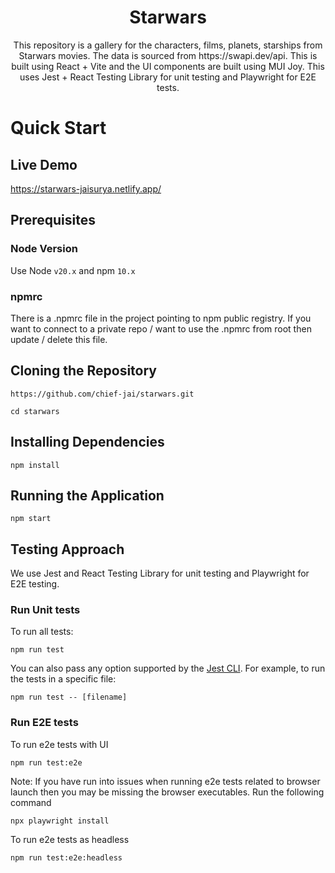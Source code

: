 <h1 align="center">Starwars</h1>

<div align="center">
This repository is a gallery for the characters, films, planets, starships from Starwars movies. The data is sourced from https://swapi.dev/api. This is built using React + Vite and the UI components are built using MUI Joy. This uses Jest + React Testing Library for unit testing and Playwright for E2E tests.
</div>

# Quick Start

## Live Demo

https://starwars-jaisurya.netlify.app/

## Prerequisites

### Node Version

Use Node `v20.x` and npm `10.x`

### npmrc

There is a .npmrc file in the project pointing to npm public registry. If you want to connect to a private repo / want to use the .npmrc from root then update / delete this file.

## Cloning the Repository

```
https://github.com/chief-jai/starwars.git
```

```
cd starwars
```

## Installing Dependencies

```
npm install
```

## Running the Application

```
npm start
```

## Testing Approach

We use Jest and React Testing Library for unit testing and Playwright for E2E testing.

### Run Unit tests

To run all tests:

```
npm run test
```

You can also pass any option supported by the [Jest CLI](https://jestjs.io/docs/cli). For example, to run the tests in a specific file:

```
npm run test -- [filename]
```

### Run E2E tests

To run e2e tests with UI

```
npm run test:e2e
```

Note: If you have run into issues when running e2e tests related to browser launch then you may be missing the browser executables. Run the following command

```
npx playwright install
```

To run e2e tests as headless

```
npm run test:e2e:headless
```
